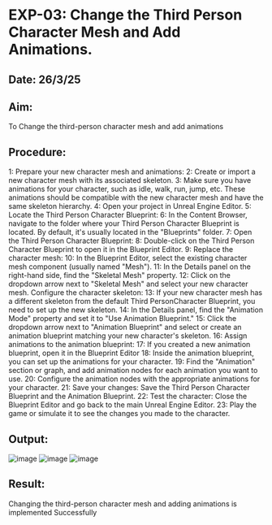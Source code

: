 # EXP-03: Change the Third Person Character Mesh and Add Animations.
## Date: 26/3/25
## Aim:
To Change the third-person character mesh and add animations
## Procedure:
1: Prepare your new character mesh and animations:
2: Create or import a new character mesh with its associated skeleton.
3: Make sure you have animations for your character, such as idle, walk, run, jump, etc. These animations should be compatible with the new character mesh and have the same skeleton hierarchy.
4: Open your project in Unreal Engine Editor.
5: Locate the Third Person Character Blueprint:
6: In the Content Browser, navigate to the folder where your Third Person Character Blueprint is located. By default, it's usually located in the "Blueprints" folder.
7: Open the Third Person Character Blueprint:
8: Double-click on the Third Person Character Blueprint to open it in the Blueprint Editor.
9: Replace the character mesh:
10: In the Blueprint Editor, select the existing character mesh component (usually named "Mesh").
11: In the Details panel on the right-hand side, find the "Skeletal Mesh" property.
12: Click on the dropdown arrow next to "Skeletal Mesh" and select your new character mesh. Configure the character skeleton:
13: If your new character mesh has a different skeleton from the default Third PersonCharacter Blueprint, you need to set up the new skeleton.
14: In the Details panel, find the "Animation Mode" property and set it to "Use Animation Blueprint."
15: Click the dropdown arrow next to "Animation Blueprint" and select or create an animation blueprint matching your new character's skeleton.
16: Assign animations to the animation blueprint:
17: If you created a new animation blueprint, open it in the Blueprint Editor
18: Inside the animation blueprint, you can set up the animations for your character.
19: Find the "Animation" section or graph, and add animation nodes for each animation you want to use.
20: Configure the animation nodes with the appropriate animations for your character. 21: Save your changes: Save the Third Person Character Blueprint and the Animation Blueprint.
22: Test the character: Close the Blueprint Editor and go back to the main Unreal Engine Editor.
23: Play the game or simulate it to see the changes you made to the character.

## Output:
![image](https://github.com/user-attachments/assets/2a96e27a-3833-4830-9de7-91062d25c34a)
![image](https://github.com/user-attachments/assets/1fd90794-bbd8-4a59-abd9-3b84a5c43d7d)
![image](https://github.com/user-attachments/assets/a0573c73-a698-438c-b214-bad0c9c47c8c)

## Result:
Changing the third-person character mesh and adding animations is implemented Successfully

